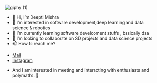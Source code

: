 ![giphy (1)](https://user-images.githubusercontent.com/79036991/210358441-6d18c928-2638-4899-9dca-e05c6d877776.gif)

- 👋 Hi, I’m Deepti Mishra
- 👀 I’m interested in software development,deep learning and data science & robotics
- 🌱 I’m currently learning software development stuffs , basically dsa
- 💞️ I’m looking to collaborate on SD projects and data science projects
- 📫 How to reach me?
+ [Mail](deepti6789m@gmail.com)  
+ [Instagram](https://www.instagram.com/deepti.mishr._/)
-  And I am interested in meeting and interacting with enthusiasts and polymaths. 📧                     

<!---
deeptimi/deeptimi is a ✨ special ✨ repository because its `README.md` (this file) appears on your GitHub profile.
You can click the Preview link to take a look at your changes.
--->
